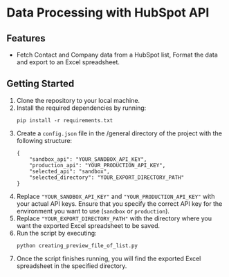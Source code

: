 <h1>Data Processing with HubSpot API</h1>
        <h2>Features</h2>
        <ul>
            <li>Fetch Contact and Company data from a HubSpot list, Format the data and export to an Excel spreadsheet.</li>
        </ul>
        <h2>Getting Started</h2>
        <ol>
            <li>Clone the repository to your local machine.</li>
            <li>Install the required dependencies by running:
                <pre><code>pip install -r requirements.txt</code></pre>
            </li>
            <li>Create a <code>config.json</code> file in the /general directory of the project with the following structure:
                <pre><code>{
    "sandbox_api": "YOUR_SANDBOX_API_KEY",
    "production_api": "YOUR_PRODUCTION_API_KEY",
    "selected_api": "sandbox",
    "selected_directory": "YOUR_EXPORT_DIRECTORY_PATH"
}</code></pre>
            </li>
            <li>Replace <code>"YOUR_SANDBOX_API_KEY"</code> and <code>"YOUR_PRODUCTION_API_KEY"</code> with your actual API keys. Ensure that you specify the correct API key for the environment you want to use (<code>sandbox</code> or <code>production</code>).</li>
            <li>Replace <code>"YOUR_EXPORT_DIRECTORY_PATH"</code> with the directory where you want the exported Excel spreadsheet to be saved.</li>
            <li>Run the script by executing:
                <pre><code>python creating_preview_file_of_list.py</code></pre>
            </li>
            <li>Once the script finishes running, you will find the exported Excel spreadsheet in the specified directory.</li>
        </ol>

